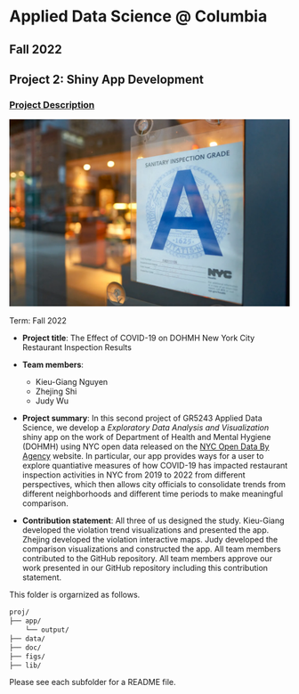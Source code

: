 # Applied Data Science @ Columbia
## Fall 2022
## Project 2: Shiny App Development

### [Project Description](doc/)

![screenshot](figs/restaurant-inspection.jpg)

Term: Fall 2022

+ **Project title**: The Effect of COVID-19 on DOHMH New York City Restaurant Inspection Results

+ **Team members**:
	+ Kieu-Giang Nguyen
	+ Zhejing Shi
	+ Judy Wu

+ **Project summary**: In this second project of GR5243 Applied Data Science, we develop a *Exploratory Data Analysis and Visualization* shiny app on the work of Department of Health and Mental Hygiene (DOHMH) using NYC open data released on the [NYC Open Data By Agency](https://opendata.cityofnewyork.us/data/) website. In particular, our app provides ways for a user to explore quantiative measures of how COVID-19 has impacted restaurant inspection activities in NYC from 2019 to 2022 from different perspectives, which then allows city officials to consolidate trends from different neighborhoods and different time periods to make meaningful comparison.

+ **Contribution statement**: All three of us designed the study. Kieu-Giang developed the violation trend visualizations and presented the app. Zhejing developed the violation interactive maps. Judy developed the comparison visualizations and constructed the app. All team members contributed to the GitHub repository. All team members approve our work presented in our GitHub repository including this contribution statement.

This folder is orgarnized as follows.

```
proj/
├── app/
	└── output/
├── data/
├── doc/
├── figs/
├── lib/

```

Please see each subfolder for a README file.
